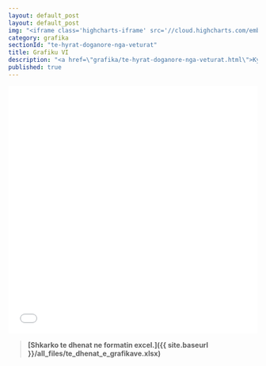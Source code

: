 ```yaml
---
layout: default_post
layout: default_post
img: "<iframe class='highcharts-iframe' src='//cloud.highcharts.com/embed/uduteb' style='border: 0; width: 100%; height: 400px'>&nbsp;</iframe>"
category: grafika
sectionId: "te-hyrat-doganore-nga-veturat"
title: Grafiku VI
description: "<a href=\"grafika/te-hyrat-doganore-nga-veturat.html\">Ky grafikon </a>paraqet të hyrat doganore nga veturat."
published: true
---
```










<iframe class="highcharts-iframe" src="//cloud.highcharts.com/embed/uduteb" style="border: 0; width: 100%; height: 500px">&nbsp;</iframe>

>**[Shkarko te dhenat ne formatin excel.]({{ site.baseurl }}/all_files/te_dhenat_e_grafikave.xlsx)**
